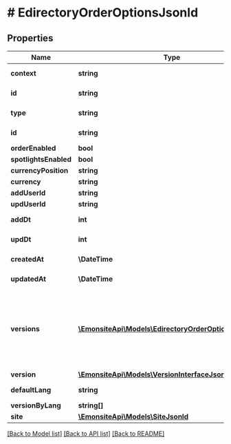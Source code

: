# # EdirectoryOrderOptionsJsonld

## Properties

Name | Type | Description | Notes
------------ | ------------- | ------------- | -------------
**context** | **string** |  | [optional] [readonly]
**id** | **string** |  | [optional] [readonly]
**type** | **string** |  | [optional] [readonly]
**id** | **string** |  | [optional] [readonly]
**orderEnabled** | **bool** |  | [optional]
**spotlightsEnabled** | **bool** |  | [optional]
**currencyPosition** | **string** |  | [optional]
**currency** | **string** |  | [optional]
**addUserId** | **string** |  | [optional]
**updUserId** | **string** |  | [optional]
**addDt** | **int** |  | [optional] [readonly]
**updDt** | **int** |  | [optional] [readonly]
**createdAt** | **\DateTime** |  | [optional] [readonly]
**updatedAt** | **\DateTime** |  | [optional] [readonly]
**versions** | [**\EmonsiteApi\Models\EdirectoryOrderOptionsVJsonld[]**](EdirectoryOrderOptionsVJsonld.md) | IMPLEMENTEZ le mapping dans l&#39;entity TODO trouver comment le faire dynamiquement avec un listener doctrine | [optional]
**version** | [**\EmonsiteApi\Models\VersionInterfaceJsonld[]**](VersionInterfaceJsonld.md) |  | [optional]
**defaultLang** | **string** |  | [optional] [readonly]
**versionByLang** | **string[]** |  | [optional]
**site** | [**\EmonsiteApi\Models\SiteJsonld**](SiteJsonld.md) |  | [optional]

[[Back to Model list]](../../README.md#models) [[Back to API list]](../../README.md#endpoints) [[Back to README]](../../README.md)
